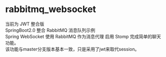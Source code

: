 # rabbitmq_websocket
当前为 JWT 整合版  
SpringBoot2.0 整合 RabbitMQ 消息队列示例  
Spring WebSocket 使用 RabbitMQ 作为消息代理 启用 Stomp 完成简单的聊天功能。  
该功能与master分支版本基本一致，只是采用了jwt来取代session。